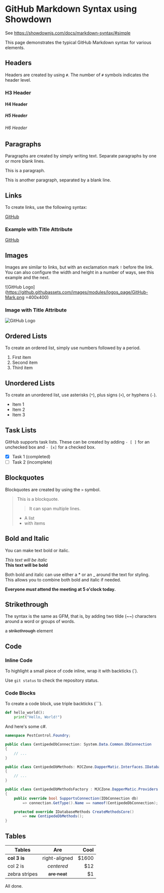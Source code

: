 # GitHub Markdown Syntax using Showdown

See <https://showdownjs.com/docs/markdown-syntax/#simple>

This page demonstrates the typical GitHub Markdown syntax for various elements.

## Headers

Headers are created by using `#`. The number of `#` symbols indicates the header level.

### H3 Header

#### H4 Header

##### H5 Header

###### H6 Header

## Paragraphs

Paragraphs are created by simply writing text. Separate paragraphs by one or more blank lines.

This is a paragraph.

This is another paragraph, separated by a blank line.

## Links

To create links, use the following syntax:

[GitHub](https://github.com)

### Example with Title Attribute

[GitHub](https://github.com "Visit GitHub")

## Images

Images are similar to links, but with an exclamation mark `!` before the link. You can also configure the width and height in a number of ways, see this example and the next.

![GitHub Logo](<https://github.githubassets.com/images/modules/logos_page/GitHub-Mark.png> =400x400)

### Image with Title Attribute

![GitHub Logo](https://github.githubassets.com/images/modules/logos_page/GitHub-Mark.png?w=500&h=400 "GitHub")

## Ordered Lists

To create an ordered list, simply use numbers followed by a period.

1. First item
2. Second item
3. Third item

## Unordered Lists

To create an unordered list, use asterisks (`*`), plus signs (`+`), or hyphens (`-`).

- Item 1
- Item 2
- Item 3

## Task Lists

GitHub supports task lists. These can be created by adding `- [ ]` for an unchecked box and `- [x]` for a checked box.

- [x] Task 1 (completed)
- [ ] Task 2 (incomplete)

## Blockquotes

Blockquotes are created by using the `>` symbol.

> This is a blockquote.
>
> > It can span multiple lines.
>
> - A list
> - with items

## Bold and Italic

You can make text bold or italic.

*This text will be italic* <br/>
**This text will be bold**

Both bold and italic can use either a * or an _ around the text for styling. This allows you to combine both bold and italic if needed.

**Everyone *must* attend the meeting at 5 o'clock today.**

## Strikethrough

The syntax is the same as GFM, that is, by adding two tilde (~~) characters around a word or groups of words.

a ~~strikethrough~~ element

## Code

### Inline Code

To highlight a small piece of code inline, wrap it with backticks (`).

Use `git status` to check the repository status.

### Code Blocks

To create a code block, use triple backticks (```).

```python
def hello_world():
    print("Hello, World!")
```

And here's some c#.

```csharp
namespace PestControl.Foundry;

public class CentipedeDbConnection: System.Data.Common.DbConnection
{
    // ...
}

public class CentipedeDbMethods: MJCZone.DapperMatic.Interfaces.IDatabaseMethods
{
    // ...
}

public class CentipedeDbMethodsFactory : MJCZone.DapperMatic.Providers.DatabaseMethodsFactoryBase
{
    public override bool SupportsConnection(IDbConnection db)
        => connection.GetType().Name == nameof(CentipedeDbConnection);

    protected override IDatabaseMethods CreateMethodsCore()
        => new CentipedeDbMethods();
}
```

## Tables

| Tables        | Are           | Cool  |
| ------------- |:-------------:| -----:|
| **col 3 is**  | right-aligned | $1600 |
| col 2 is      | *centered*    |   $12 |
| zebra stripes | ~~are neat~~  |    $1 |

All done.
